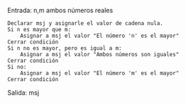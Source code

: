 Entrada: n,m ambos números reales

	Declarar msj y asignarle el valor de cadena nula.
	Si n es mayor que m:
		Asignar a msj el valor "El número 'n' es el mayor"
	Cerrar condición
	Si n no es mayor, pero es igual a m:
		Asignar a msj el valor "Ambos números son iguales"
	Cerrar condición
	Si no:
		Asignar a msj el valor "El número 'm' es el mayor"
	Cerrar condición

Salida: msj